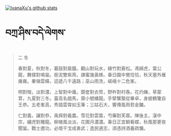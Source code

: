 [![IvanaXu's github stats](https://github-readme-stats.vercel.app/api?username=IvanaXu&show_icons=true&theme=vue-dark)](https://github.com/anuraghazra/github-readme-stats)
# བཀྲ་ཤིས་བདེ་ལེགས་
> 二 冬
> 
> 春對夏，秋對冬，暮鼓對晨鐘。觀山對玩水，綠竹對蒼松。馮婦虎，葉公龍，舞蝶對鳴蛩。銜泥雙紫燕，課蜜幾黃蜂。春日園中鶯恰恰，秋天塞外雁雍雍。秦嶺雲橫，迢遞八千遠路；巫山雨洗，嵯峨十二危峯。
> 
> 明對暗，淡對濃，上智對中庸。鏡奩對衣笥，野杵對村舂。花灼爍，草蒙茸，九夏對三冬。臺高名戲馬，齋小號蟠龍。手擘蟹螯從畢卓，身披鶴氅自王恭。五老峯高，秀插雲霄如玉筆；三姑石大，響傳風雨若金鏞。
> 
> 仁對義，讓對恭，禹舜對羲農。雪花對雲葉，芍藥對芙蓉。陳後主，漢中宗，繡虎對雕龍。柳塘風淡淡，花圃月濃濃。春日正宜朝看蝶，秋風那更夜聞蛩。戰士邀功，必借干戈成勇武；逸民適志，須憑詩酒養疏慵。
>